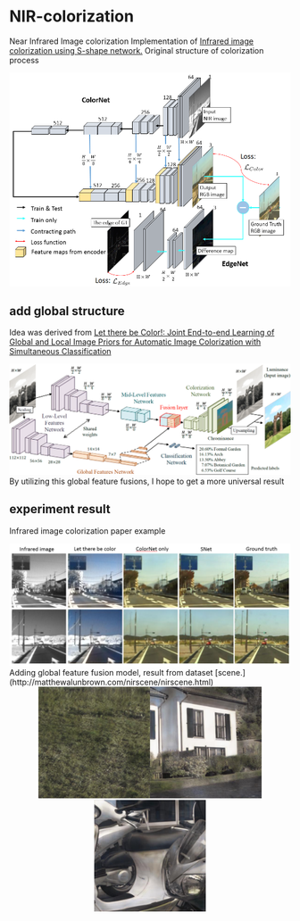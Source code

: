 # NIR-colorization
Near Infrared Image colorization
Implementation of [Infrared image colorization using S-shape network.](https://waseda.pure.elsevier.com/en/publications/infrared-image-colorization-using-a-s-shape-network)
Original structure of colorization process
<div align=center><img width="600" src="https://raw.githubusercontent.com/endrol/NIR-colorization/master/IMG/overview2.png"/></div>
<div align=left>

## add global structure
Idea was derived from [Let there be Color!: Joint End-to-end Learning of Global and Local Image Priors for Automatic Image Colorization with Simultaneous Classification](http://iizuka.cs.tsukuba.ac.jp/projects/colorization/en/)  
<div align=center><img width="600" src="https://raw.githubusercontent.com/endrol/NIR-colorization/master/IMG/model.png"/></div>
<div align=left>
By utilizing this global feature fusions, I hope to get a more universal result

## experiment result
Infrared image colorization paper example
<div align=center><img width="600" src="https://raw.githubusercontent.com/endrol/NIR-colorization/master/IMG/compare0.png"/></div>
<div align=left>
Adding global feature fusion model, result from dataset [scene.](http://matthewalunbrown.com/nirscene/nirscene.html)    
    
    
<center class="half">
    <img src="https://raw.githubusercontent.com/endrol/NIR-colorization/master/IMG/7.jpg" width="200"/><img src="https://raw.githubusercontent.com/endrol/NIR-colorization/master/IMG/43.jpg" width="200"/><img src="https://raw.githubusercontent.com/endrol/NIR-colorization/master/IMG/51.jpg" width="200"/>
</center>


<div align=left>
